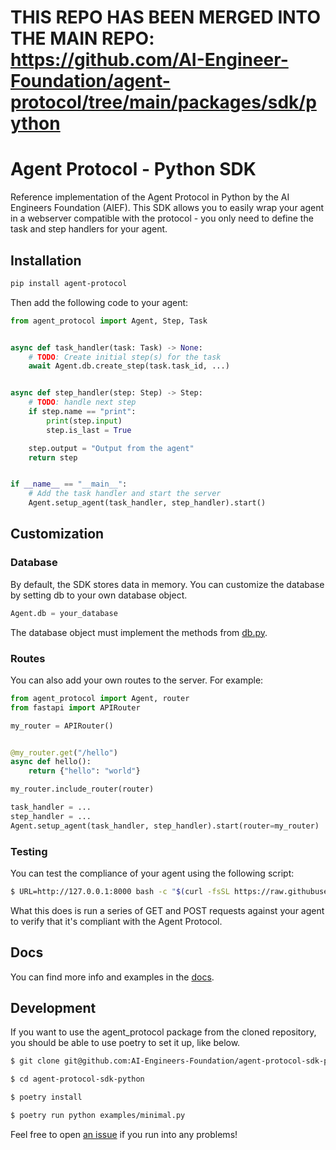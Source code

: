 # THIS REPO HAS BEEN MERGED INTO THE MAIN REPO: https://github.com/AI-Engineer-Foundation/agent-protocol/tree/main/packages/sdk/python
# Agent Protocol - Python SDK

Reference implementation of the Agent Protocol in Python by the AI Engineers Foundation (AIEF). This SDK allows you to easily wrap your agent in a webserver compatible with the protocol - you only need to define the task and step handlers for your agent.

## Installation

```sh
pip install agent-protocol
```

Then add the following code to your agent:

```python
from agent_protocol import Agent, Step, Task


async def task_handler(task: Task) -> None:
    # TODO: Create initial step(s) for the task
    await Agent.db.create_step(task.task_id, ...)


async def step_handler(step: Step) -> Step:
    # TODO: handle next step
    if step.name == "print":
        print(step.input)
        step.is_last = True

    step.output = "Output from the agent"
    return step


if __name__ == "__main__":
    # Add the task handler and start the server
    Agent.setup_agent(task_handler, step_handler).start()
```

## Customization

### Database

By default, the SDK stores data in memory. You can customize the database by setting db to your own database object.

```python
Agent.db = your_database
```

The database object must implement the methods from [db.py](./agent_protocol/db.py).

### Routes

You can also add your own routes to the server. For example:

```python
from agent_protocol import Agent, router
from fastapi import APIRouter

my_router = APIRouter()


@my_router.get("/hello")
async def hello():
    return {"hello": "world"}

my_router.include_router(router)

task_handler = ...
step_handler = ...
Agent.setup_agent(task_handler, step_handler).start(router=my_router)
```

### Testing

You can test the compliance of your agent using the following script:
```bash
$ URL=http://127.0.0.1:8000 bash -c "$(curl -fsSL https://raw.githubusercontent.com/AI-Engineers-Foundation/agent-protocol/main/testing_suite/test.sh)"
```

What this does is run a series of GET and POST requests against your agent to verify that it's compliant with the Agent Protocol.

## Docs

You can find more info and examples in the [docs](https://agentprotocol.ai/sdks/python).

## Development

If you want to use the agent_protocol package from the cloned repository, you should be able to use poetry to set it up, like below.

```bash
$ git clone git@github.com:AI-Engineers-Foundation/agent-protocol-sdk-python.git

$ cd agent-protocol-sdk-python

$ poetry install

$ poetry run python examples/minimal.py
```

Feel free to open [an issue](https://github.com/AI-Engineers-Foundation/agent-protocol-sdk-python/issues) if you run into any problems!
